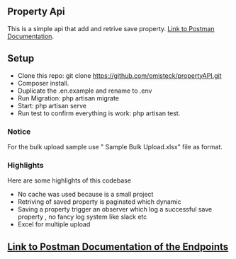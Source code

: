 ## Property Api

This is a simple api that add and retrive save property. [Link to Postman Documentation](https://documenter.getpostman.com/view/13660696/2s8ZDeTdyQ).

## Setup
- Clone this repo: git clone https://github.com/omisteck/propertyAPI.git
- Composer install.
- Duplicate the .en.example and rename to .env
- Run Migration: php artisan migrate
- Start: php artisan serve
- Run test to confirm everything is work: php artisan test.

###  Notice
For the bulk upload sample use " Sample Bulk Upload.xlsx" file as format.

###  Highlights
Here are some highlights of this codebase 
- No cache was used because is a small project
- Retriving of saved property is paginated which dynamic
- Saving a property trigger an observer which log a successful save property , no fancy log system like slack etc
- Excel for multiple upload

## [Link to Postman Documentation of the Endpoints](https://documenter.getpostman.com/view/13660696/2s8ZDeTdyQ)